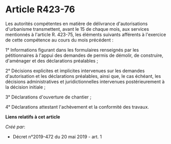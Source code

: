 # Article R423-76

Les autorités compétentes en matière de délivrance d'autorisations d'urbanisme transmettent, avant le 15 de chaque mois, aux
services mentionnés à l'article R. 423-75, les éléments suivants afférents à l'exercice de cette compétence au cours du mois
précédent :

1° Informations figurant dans les formulaires renseignés par les pétitionnaires à l'appui des demandes de permis de démolir,
de construire, d'aménager et des déclarations préalables ;

2° Décisions explicites et implicites intervenues sur les demandes d'autorisation et les déclarations préalables, ainsi que,
le cas échéant, les décisions administratives et juridictionnelles intervenues postérieurement à la décision initiale ;

3° Déclarations d'ouverture de chantier ;

4° Déclarations attestant l'achèvement et la conformité des travaux.

**Liens relatifs à cet article**

_Créé par_:

  - Décret n°2019-472 du 20 mai 2019 - art. 1
